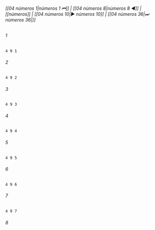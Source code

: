 
###### [[04 números 1|números 1 ⏮]] | [[04 números 8|números 8 ◀]] | [[números]] | [[04 números 10|▶ números 10]] | [[04 números 36|⏭ números 36|]]

###### 1
``` verse
4 9 1 
```
###### 2
``` verse
4 9 2 
```
###### 3
``` verse
4 9 3 
```
###### 4
``` verse
4 9 4 
```
###### 5
``` verse
4 9 5 
```
###### 6
``` verse
4 9 6 
```
###### 7
``` verse
4 9 7 
```
###### 8
``` verse
4 9 8 
```
###### 9
``` verse
4 9 9 
```
###### 10
``` verse
4 9 10 
```
###### 11
``` verse
4 9 11 
```
###### 12
``` verse
4 9 12 
```
###### 13
``` verse
4 9 13 
```
###### 14
``` verse
4 9 14 
```
###### 15
``` verse
4 9 15 
```
###### 16
``` verse
4 9 16 
```
###### 17
``` verse
4 9 17 
```
###### 18
``` verse
4 9 18 
```
###### 19
``` verse
4 9 19 
```
###### 20
``` verse
4 9 20 
```
###### 21
``` verse
4 9 21 
```
###### 22
``` verse
4 9 22 
```
###### 23
``` verse
4 9 23 
```

###### [[04 números 1|números 1 ⏮]] | [[04 números 8|números 8 ◀]] | [[números]] | [[04 números 10|▶ números 10]] | [[04 números 36|⏭ números 36|]]


